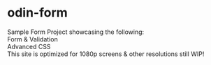 # odin-form  
Sample Form Project showcasing the following:  
Form & Validation  
Advanced CSS  
This site is optimized for 1080p screens & other resolutions still WIP!